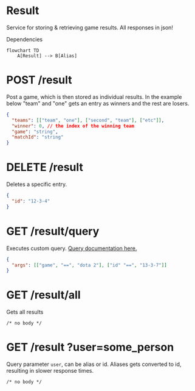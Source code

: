 # Result

Service for storing & retrieving game results. All responses in json!

Dependencies

```mermaid
flowchart TD
    A[Result] --> B[Alias]
```

# POST /result

Post a game, which is then stored as individual results. In the example below "team" and "one" gets an entry as winners and the rest are losers.

```json
{
  "teams": [["team", "one"], ["second", "team"], ["etc"]],
  "winner": 0, // the index of the winning team
  "game": "string",
  "matchId": "string"
}
```

# DELETE /result

Deletes a specific entry.

```json
{
  "id": "12-3-4"
}
```

# GET /result/query

Executes custom query. [Query documentation here.](https://firebase.google.com/docs/firestore/query-data/queries)

```json
{
  "args": [["game", "==", "dota 2"], ["id" "==", "13-3-7"]]
}
```

# GET /result/all

Gets all results

```
/* no body */
```

# GET /result ?user=some_person

Query parameter `user`, can be alias or id. Aliases gets converted to id, resulting in slower response times.

```
/* no body */
```
